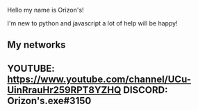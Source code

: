 Hello my name is Orizon's!

I'm new to python and javascript a lot of help will be happy!

My networks
-----------------------------------------------------------------------------------------------------------------------------------------------------------------------
YOUTUBE: https://www.youtube.com/channel/UCu-UinRrauHr259RPT8YZHQ
DISCORD: Orizon's.exe#3150
------------------------------------------------------------------------------------------------------------------------------------------------------------------------  
